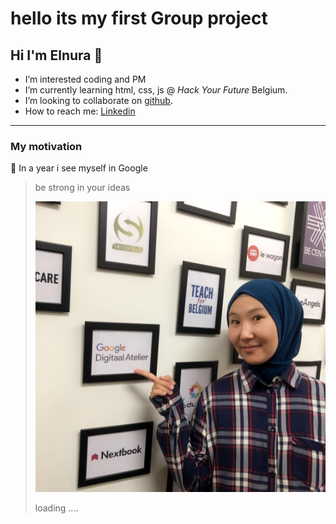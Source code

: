 # hello its my first Group project

## Hi I'm Elnura 👋

- I’m interested coding and PM
- I’m currently learning html, css, js @ _Hack Your Future_ Belgium.
- I’m looking to collaborate on [github](https://github.com/Elya88).
- How to reach me: [Linkedin](https://www.linkedin.com/feed/)

---

### My motivation

🌱 In a year i see myself in Google

> be strong in your ideas
>
> ![Profile Picture](/students-bio/images/readme-elnura.JPG)
>
> loading ....
